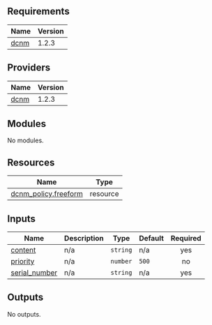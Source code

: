 <!-- BEGIN_TF_DOCS -->
## Requirements

| Name | Version |
|------|---------|
| <a name="requirement_dcnm"></a> [dcnm](#requirement\_dcnm) | 1.2.3 |

## Providers

| Name | Version |
|------|---------|
| <a name="provider_dcnm"></a> [dcnm](#provider\_dcnm) | 1.2.3 |

## Modules

No modules.

## Resources

| Name | Type |
|------|------|
| [dcnm_policy.freeform](https://registry.terraform.io/providers/CiscoDevNet/dcnm/1.2.3/docs/resources/policy) | resource |

## Inputs

| Name | Description | Type | Default | Required |
|------|-------------|------|---------|:--------:|
| <a name="input_content"></a> [content](#input\_content) | n/a | `string` | n/a | yes |
| <a name="input_priority"></a> [priority](#input\_priority) | n/a | `number` | `500` | no |
| <a name="input_serial_number"></a> [serial\_number](#input\_serial\_number) | n/a | `string` | n/a | yes |

## Outputs

No outputs.
<!-- END_TF_DOCS -->